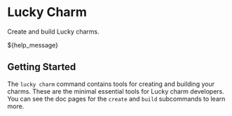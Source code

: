 # Lucky Charm

Create and build Lucky charms.

${help_message}

## Getting Started

The `lucky charm` command contains tools for creating and building your charms. These are the minimal essential tools for Lucky charm developers. You can see the doc pages for the `create` and `build` subcommands to learn more.